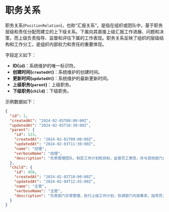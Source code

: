 # 职务关系

职务关系(`PositionRelation`)，也称“汇报关系”，是指在组织或团队中，基于职务层级和责任分配而建立的上下级关系。下属向其直接上级汇报工作进展、问题和决策，而上级负责指导、监督和评估下属的工作表现。职务关系反映了组织的层级结构和工作分工，是组织内部权力和责任的重要体现。

字段定义如下：

- **ID(`id`)**：系统维护的唯一标识符。
- **创建时间(`createdAt`)**：系统维护的创建时间。
- **更新时间(`updatedAt`)**：系统维护的最新更新时间。
- **上级职务(`parent`)**：上级职务。
- **下级职务(`child`)**：下级职务。

示例数据如下：

```json
{
  "id": 1,
  "createdAt": "2024-02-05T08:00:00Z",
  "updatedAt": "2024-02-05T10:30:00Z",
  "parent": {
    "id": 123,
    "createdAt": "2024-02-01T09:00:00Z",
    "updatedAt": "2024-02-03T11:30:00Z",
    "name": "经理",
    "verboseName": "经理",
    "description": "负责管理团队，制定工作计划和目标，监督员工表现，并与其他部门合作达成组织目标。"
  },
  "child": {
    "id": 456,
    "createdAt": "2024-02-02T10:00:00Z",
    "updatedAt": "2024-02-04T12:45:00Z",
    "name": "主管",
    "verboseName": "主管",
    "description": "负责部门日常管理，执行上级工作计划，协调部门内部事务，指导员工完成工作任务。"
  }
}  
```
